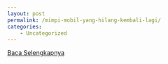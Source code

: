 ```yaml
---
layout: post
permalink: /mimpi-mobil-yang-hilang-kembali-lagi/
categories:
    - Uncategorized
---
```


[Baca Selengkapnya](/06)